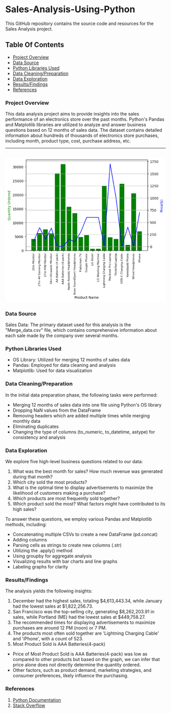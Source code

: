 # Sales-Analysis-Using-Python
This GitHub repository contains the source code and resources for the Sales Analysis project.

## Table Of Contents

- [Project Overview](#project-overview)
- [Data Source](#data-source)
- [Python Libraries Used](#python-libraries-used)
- [Data Cleaning/Preparation](#data-cleaningpreparation)
- [Data Exploration](#data-exploration)
- [Results/Findings](#resultsfindings)
- [References](#references)

### Project Overview
This data analysis project aims to provide insights into the sales performance of an electronics store over the past months. Python's Pandas and Matplotlib libraries are utilized to analyze and answer business questions based on 12 months of sales data. The dataset contains detailed information about hundreds of thousands of electronics store purchases, including month, product type, cost, purchase address, etc.

---
![Dashboard](bar_scaler_graph.png)
---

### Data Source
Sales Data: The primary dataset used for this analysis is the "Merge_data.csv" file, which contains comprehensive information about each sale made by the company over several months.

### Python Libraries Used
- OS Library: Utilized for merging 12 months of sales data
- Pandas: Employed for data cleaning and analysis
- Matplotlib: Used for data visualization

### Data Cleaning/Preparation
In the initial data preparation phase, the following tasks were performed:

- Merging 12 months of sales data into one file using Python's OS library
- Dropping NaN values from the DataFrame
- Removing headers which are added multiple times while merging monthly data
- Eliminating duplicates
- Changing the type of columns (to_numeric, to_datetime, astype) for consistency and analysis

### Data Exploration
We explore five high-level business questions related to our data:

1. What was the best month for sales? How much revenue was generated during that month?
2. Which city sold the most products?
3. What is the optimal time to display advertisements to maximize the likelihood of customers making a purchase?
4. Which products are most frequently sold together?
5. Which product sold the most? What factors might have contributed to its high sales?

To answer these questions, we employ various Pandas and Matplotlib methods, including:

- Concatenating multiple CSVs to create a new DataFrame (pd.concat)
- Adding columns
- Parsing cells as strings to create new columns (.str)
- Utilizing the .apply() method
- Using groupby for aggregate analysis
- Visualizing results with bar charts and line graphs
- Labeling graphs for clarity

### Results/Findings
The analysis yields the following insights:

1. December had the highest sales, totaling $4,613,443.34, while January had the lowest sales at $1,822,256.73. 
2. San Francisco was the top-selling city, generating $8,262,203.91 in sales, while Portland (ME) had the lowest sales at $449,758.27.
3. The recommended times for displaying advertisements to maximize purchases are around 12 PM (noon) or 7 PM.
4. The products most often sold together are 'Lightning Charging Cable' and 'iPhone', with a count of 523.
5. Most Product Sold is AAA Batteries(4-pack)
- Price of Most Product Sold is AAA Batteries(4-pack) was low as compared to other products but based on the graph, we can infer that price alone does not directly determine the quantity ordered.
- Other factors, such as product demand, marketing strategies, and consumer preferences, likely influence the purchasing.

### References

1. [Python Documentation](https://pandas.pydata.org/docs/)
2. [Stack Overflow](https://stackoverflow.com/)
